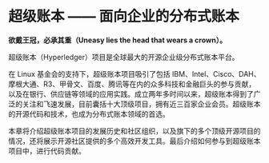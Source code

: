 # 超级账本 —— 面向企业的分布式账本

**欲戴王冠，必承其重（Uneasy lies the head that wears a crown）。**

超级账本（Hyperledger）项目是全球最大的开源企业级分布式账本平台。

在 Linux 基金会的支持下，超级账本项目吸引了包括 IBM、Intel、Cisco、DAH、摩根大通、R3、甲骨文、百度、腾讯等在内的众多科技和金融巨头的参与贡献，以及在银行、供应链等领域的应用实践。成立两年多时间以来，超级账本得到了广泛的关注和飞速发展，目前囊括十大顶级项目，拥有近三百家企业会员。超级账本的开源代码和技术，也成为分布式账本领域的首选。

本章将介绍超级账本项目的发展历史和社区组织，以及旗下的多个顶级开源项目的情况，还将展示开源社区提供的多个高效开发工具。最后介绍如何参与到超级账本项目中，进行代码贡献。

